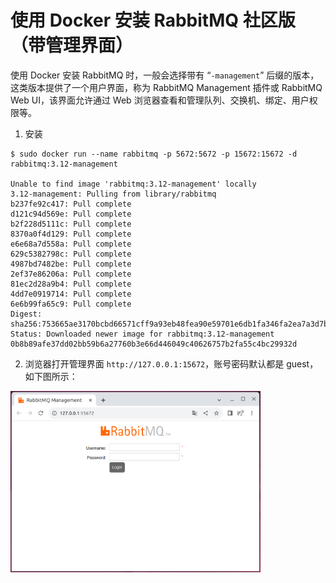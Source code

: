 # 使用 Docker 安装 RabbitMQ 社区版（带管理界面）

使用 Docker 安装 RabbitMQ 时，一般会选择带有 “`-management`” 后缀的版本，这类版本提供了一个用户界面，称为 RabbitMQ Management 插件或 RabbitMQ Web UI，该界面允许通过 Web 浏览器查看和管理队列、交换机、绑定、用户权限等。

1. 安装

```shell
$ sudo docker run --name rabbitmq -p 5672:5672 -p 15672:15672 -d rabbitmq:3.12-management

Unable to find image 'rabbitmq:3.12-management' locally
3.12-management: Pulling from library/rabbitmq
b237fe92c417: Pull complete 
d121c94d569e: Pull complete 
b2f228d5111c: Pull complete 
8370a0f4d129: Pull complete 
e6e68a7d558a: Pull complete 
629c5382798c: Pull complete 
4987bd7482be: Pull complete 
2ef37e86206a: Pull complete 
81ec2d28a9b4: Pull complete 
4dd7e0919714: Pull complete 
6e6b99fa65c9: Pull complete 
Digest: sha256:753665ae3170bcbd66571cff9a93eb48fea90e59701e6db1fa346fa2ea7a3d7b
Status: Downloaded newer image for rabbitmq:3.12-management
0b8b89afe37dd02bb59b6a27760b3e66d446049c40626757b2fa55c4bc29932d
```

2. 浏览器打开管理界面 `http://127.0.0.1:15672`，账号密码默认都是 guest，如下图所示：

<img alt="rabbitmq.png" src="rabbitmq.png" width="400"/>
